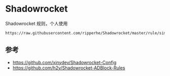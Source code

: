 # Shadowrocket

Shadowrocket 规则，个人使用


```
https://raw.githubusercontent.com/ripperhe/Shadowrocket/master/rule/simple.txt
```

## 参考

* <https://github.com/xinydev/Shadowrocket-Config>
* <https://github.com/h2y/Shadowrocket-ADBlock-Rules>

